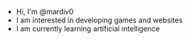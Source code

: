 - Hi, I'm @mardiv0
- I am interested in developing games and websites
- I am currently learning artificial intelligence

<!---
mardiv0/mardiv0 is a ✨private✨ repository because `README.md` (this file) appears in your GitHub profile.
You can click the preview link to take a look at the changes you've made.
--->
